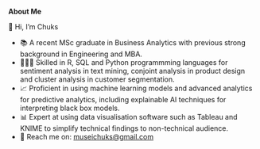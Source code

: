 **About Me**

👋 Hi, I’m Chuks
- 📚 A recent MSc graduate in Business Analytics with previous strong background in Engineering and MBA.
- 👨🏻‍💻 Skilled in R, SQL and Python programmming languages for sentiment analysis in text mining, conjoint analysis in product design and cluster analysis in customer segmentation.
- 📈 Proficient in using machine learning models and advanced analytics for predictive analytics, including explainable AI techniques for interpreting black box models.
- 📊 Expert at using data visualisation software such as Tableau and KNIME to simplify technical findings to non-technical audience.
- 📧 Reach me on: museichuks@gmail.com

<!---
Chukwuekwu-Musei/Chukwuekwu-Musei is a ✨ special ✨ repository because its `README.md` (this file) appears on your GitHub profile.
You can click the Preview link to take a look at your changes.
--->

